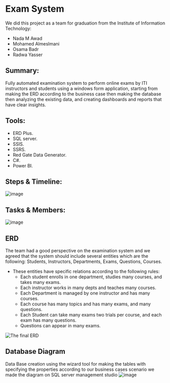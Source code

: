 # Exam System

We did this project as a team for graduation from the Institute of Information Technology:
- Nada M Awad 
- Mohamed Almeslmani
- Osama Badr
- Radwa Yasser

## Summary:
Fully automated examination system to perform online exams by ITI instructors and students using a windows form application, starting from making the ERD according to the business case then making the database then analyzing the existing data, and creating dashboards and reports that have clear insights.
 
## Tools:
- ERD Plus.
- SQL server.
- SSIS.
- SSRS.
- Red Gate Data Generator.
- C#.
- Power BI. 
 
 ## Steps & Timeline:
 ![image](https://user-images.githubusercontent.com/58444526/200630191-0a522255-24b3-4480-bf72-5909028b9b73.png)

## Tasks & Members:
![image](https://user-images.githubusercontent.com/58444526/200630338-cb10a90b-8c31-40e8-a019-a6c50a88a5e1.png)

## ERD
The team had a good perspective on the examination system and we agreed that the system should include several entities which are the following:
Students, Instructors, Departments, Exams, Questions, Courses.

- These entities have specific relations according to the following rules:
  - Each student enrolls in one department, studies many courses, and takes many exams.
  - Each instructor works in many depts and teaches many courses.
  - Each Department is managed by one instructor and has many courses.
  - Each course has many topics and has many exams, and many questions.
  - Each Student can take many exams two trials per course, and each exam has many questions.
  - Questions can appear in many exams.

![The final ERD](https://user-images.githubusercontent.com/58444526/200630566-e6579203-d84f-4c0c-8f2d-1e46434b02d9.png)

## Database Diagram
Data Base creation using the wizard tool for making the tables with specifying the properties according to our business cases scenario we made the diagram on SQL server management studio
![image](https://user-images.githubusercontent.com/58444526/200630744-723312a9-7e93-4179-8f5e-f88e100f346a.png)
